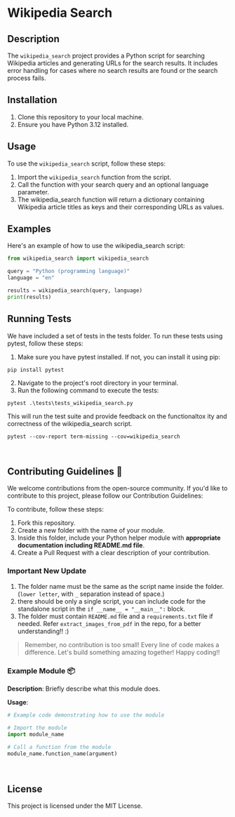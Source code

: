 # Wikipedia Search

## Description
The `wikipedia_search` project provides a Python script for searching Wikipedia articles and generating URLs for the search results. It includes error handling for cases where no search results are found or the search process fails.

## Installation
1. Clone this repository to your local machine.
2. Ensure you have Python 3.12 installed.

## Usage
To use the `wikipedia_search` script, follow these steps:

1. Import the `wikipedia_search` function from the script.
2. Call the function with your search query and an optional language parameter.
3. The wikipedia_search function will return a dictionary containing Wikipedia article titles as keys and their corresponding URLs as values.

## Examples
Here's an example of how to use the wikipedia_search script:

```python
from wikipedia_search import wikipedia_search

query = "Python (programming language)"
language = "en"

results = wikipedia_search(query, language)
print(results)
```

## Running Tests
We have included a set of tests in the tests folder. To run these tests using pytest, follow these steps:

1. Make sure you have pytest installed. If not, you can install it using pip:
```shell
pip install pytest
```
2. Navigate to the project's root directory in your terminal.
3. Run the following command to execute the tests:

```shell
pytest .\tests\tests_wikipedia_search.py
```
This will run the test suite and provide feedback on the functionaltox
ity and correctness of the wikipedia_search script.

```shell
pytest --cov-report term-missing --cov=wikipedia_search
```

<br/>

## Contributing Guidelines 🤝
We welcome contributions from the open-source community. If you'd like to contribute to this project, please follow our Contribution Guidelines:

To contribute, follow these steps:

1. Fork this repository.
2. Create a new folder with the name of your module.
3. Inside this folder, include your Python helper module with **appropriate documentation including README.md file**.
4. Create a Pull Request with a clear description of your contribution.
### Important New Update
1. The folder name must be the same as the script name inside the folder. (`lower letter`, with `_` separation instead of space.)
2. there should be only a single script, you can include code for the standalone script in the `if __name__ = "__main__":` block.
3. The folder must contain `README.md` file and a `requirements.txt` file if needed.
Refer `extract_images_from_pdf` in the repo, for a better understanding!! :)
> Remember, no contribution is too small! Every line of code makes a difference. Let's build something amazing together! Happy coding!!

### Example Module 📦

**Description**: Briefly describe what this module does.

**Usage**:

```python
# Example code demonstrating how to use the module

# Import the module
import module_name

# Call a function from the module
module_name.function_name(argument)
```
<br/>

## License
This project is licensed under the MIT License.